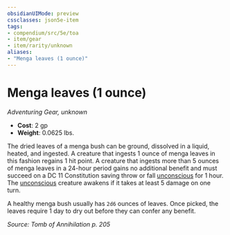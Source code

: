 ```yaml
---
obsidianUIMode: preview
cssclasses: json5e-item
tags:
- compendium/src/5e/toa
- item/gear
- item/rarity/unknown
aliases: 
- "Menga leaves (1 ounce)"
---
```

# Menga leaves (1 ounce)
*Adventuring Gear, unknown*  

- **Cost**: 2 gp
- **Weight**: 0.0625 lbs.

The dried leaves of a menga bush can be ground, dissolved in a liquid, heated, and ingested. A creature that ingests 1 ounce of menga leaves in this fashion regains 1 hit point. A creature that ingests more than 5 ounces of menga leaves in a 24-hour period gains no additional benefit and must succeed on a DC 11 Constitution saving throw or fall [unconscious](/Systems/5e/rules/conditions.md#unconscious) for 1 hour. The [unconscious](/Systems/5e/rules/conditions.md#unconscious) creature awakens if it takes at least 5 damage on one turn.

A healthy menga bush usually has `2d6` ounces of leaves. Once picked, the leaves require 1 day to dry out before they can confer any benefit.

*Source: Tomb of Annihilation p. 205*